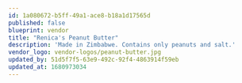 ```yaml
---
id: 1a080672-b5ff-49a1-ace8-b18a1d17565d
published: false
blueprint: vendor
title: "Renica's Peanut Butter"
description: 'Made in Zimbabwe. Contains only peanuts and salt.'
vendor_logo: vendor-logos/peanut-butter.jpg
updated_by: 51d5f7f5-63e9-492c-92f4-4863914f59eb
updated_at: 1680973034
---
```

